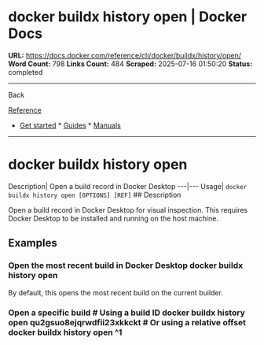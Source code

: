 # docker buildx history open | Docker Docs

**URL:** https://docs.docker.com/reference/cli/docker/buildx/history/open/
**Word Count:** 798
**Links Count:** 484
**Scraped:** 2025-07-16 01:50:20
**Status:** completed

---

Back

[Reference](https://docs.docker.com/reference/)

  * [Get started](https://docs.docker.com/get-started/)   * [Guides](https://docs.docker.com/guides/)   * [Manuals](https://docs.docker.com/manuals/)

* * *

# docker buildx history open

Description| Open a build record in Docker Desktop   ---|---   Usage| `docker buildx history open [OPTIONS] [REF]`      ## Description

Open a build record in Docker Desktop for visual inspection. This requires Docker Desktop to be installed and running on the host machine.

## Examples

### Open the most recent build in Docker Desktop               docker buildx history open     

By default, this opens the most recent build on the current builder.

### Open a specific build               # Using a build ID     docker buildx history open qu2gsuo8ejqrwdfii23xkkckt          # Or using a relative offset     docker buildx history open ^1